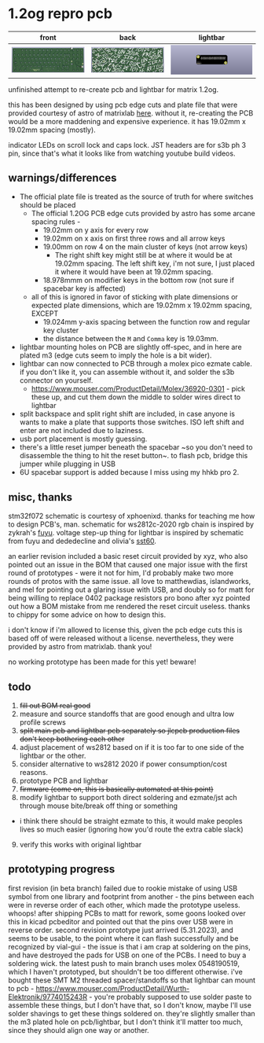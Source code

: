 # 1.2og repro pcb

| front                           | back                          | lightbar                  |
| --------------------------------- | --------------------------- | ------------------------- |
| ![front of pcb](docs/front.png) | ![back of pcb](docs/back.png) | ![lightbar](docs/bar.png) |

unfinished attempt to re-create pcb and lightbar for matrix 1.2og.

this has been designed by using pcb edge cuts and plate file that were provided courtesy of astro of matrixlab [here](https://geekhack.org/index.php?topic=106122.msg2901076#msg2901076). without it, re-creating the PCB would be a more maddening and expensive experience. it has 19.02mm x 19.02mm spacing (mostly). 

indicator LEDs on scroll lock and caps lock. JST headers are for s3b ph 3 pin, since that's what it looks like from watching youtube build videos.

## warnings/differences

* The official plate file is treated as the source of truth for where switches should be placed
  * The official 1.2OG PCB edge cuts provided by astro has some arcane spacing rules -
    * 19.02mm on y axis for every row
    * 19.02mm on x axis on first three rows and all arrow keys
    * 19.00mm on row 4 on the main cluster of keys (not arrow keys)
      * The right shift key might still be at where it would be at 19.02mm spacing. The left shift key, i'm not sure, I just placed it where it would have been at 19.02mm spacing.
    * 18.978mmm on modifier keys in the bottom row (not sure if spacebar key is affected)
  * all of this is ignored in favor of sticking with plate dimensions or expected plate dimensions, which are 19.02mm x 19.02mm spacing, EXCEPT
    * 19.024mm y-axis spacing between the function row and regular key cluster
    * the distance between the `M` and `Comma` key is 19.03mm.
* lightbar mounting holes on PCB are slightly off-spec, and in here are plated m3 (edge cuts seem to imply the hole is a bit wider).
* lightbar can now connected to PCB through a molex pico ezmate cable. if you don't like it, you can assemble without it, and solder the s3b connector on yourself.
  * https://www.mouser.com/ProductDetail/Molex/36920-0301 - pick these up, and cut them down the middle to solder wires direct to lightbar
* split backspace and split right shift are included, in case anyone is wants to make a plate that supports those switches. ISO left shift and enter are not included due to laziness.
* usb port placement is mostly guessing.
* there's a little reset jumper beneath the spacebar ~so you don't need to disassemble the thing to hit the reset button~. to flash pcb, bridge this jumper while plugging in USB
* 6U spacebar support is added because I miss using my hhkb pro 2.

## misc, thanks

stm32f072 schematic is courtesy of xphoenixd. thanks for teaching me how to design PCB's, man. schematic for ws2812c-2020 rgb chain is inspired by zykrah's [fuyu](https://github.com/zykrah/fuyu). voltage step-up thing for lightbar is inspired by schematic from fuyu and dededecline and olivia's [sst60](https://github.com/dededecline/SST60).

an earlier revision included a basic reset circuit provided by xyz, who also pointed out an issue in the BOM that caused one major issue with the first round of prototypes - were it not for him, I'd probably make two more rounds of protos with the same issue. all love to matthewdias, islandworks, and mel for pointing out a glaring issue with USB, and doubly so for matt for being willing to replace 0402 package resistors pro bono after xyz pointed out how a BOM mistake from me rendered the reset circuit useless. thanks to chippy for some advice on how to design this.

i don't know if i'm allowed to license this, given the pcb edge cuts this is based off of were released without a license. nevertheless, they were provided by astro from matrixlab. thank you!

no working prototype has been made for this yet! beware!

## todo
1. ~~fill out BOM real good~~
2. measure and source standoffs that are good enough and ultra low profile screws
3. ~~split main pcb and lightbar pcb separately so jlcpcb production files don't keep bothering each other~~
4. adjust placement of ws2812 based on if it is too far to one side of the lightbar or the other.
5. consider alternative to ws2812 2020 if power consumption/cost reasons.
6. prototype PCB and lightbar
7. ~~firmware (come on, this is basically automated at this point)~~
8. modify lightbar to support both direct soldering and ezmate/jst ach through mouse bite/break off thing or something
  * i think there should be straight ezmate to this, it would make peoples lives so much easier (ignoring how you'd route the extra cable slack)
9. verify this works with original lightbar

## prototyping progress

first revision (in beta branch) failed due to rookie mistake of using USB symbol from one library and footprint from another - the pins between each were in reverse order of each other, which made the prototype useless. whoops! after shipping PCBs to matt for rework, some goons looked over this in kicad pcbeditor and pointed out that the pins over USB were in reverse order.
second revision prototype just arrived (5.31.2023), and seems to be usable, to the point where it can flash successfully and be recognized by vial-gui - the issue is that i am crap at soldering on the pins, and have destroyed the pads for USB on one of the PCBs. I need to buy a soldering wick.
the latest push to main branch uses molex 0548190519, which I haven't prototyped, but shouldn't be too different otherwise.
i've bought these SMT M2 threaded spacer/standoffs so that lightbar can mount to pcb - https://www.mouser.com/ProductDetail/Wurth-Elektronik/9774015243R - you're probably supposed to use solder paste to assemble these things, but I don't have that, so I don't know, maybe I'll use solder shavings to get these things soldered on. they're slightly smaller than the m3 plated hole on pcb/lightbar, but I don't think it'll matter too much, since they should align one way or another.
